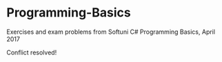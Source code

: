 # Programming-Basics
Exercises and exam problems from Softuni C# Programming Basics, April 2017

Conflict resolved!

